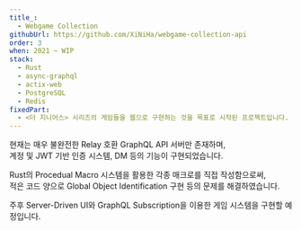```yaml
---
title_:
  - Webgame Collection
githubUrl: https://github.com/XiNiHa/webgame-collection-api
order: 3
when: 2021 ~ WIP
stack:
  - Rust
  - async-graphql
  - actix-web
  - PostgreSQL
  - Redis
fixedPart:
  - <더 지니어스> 시리즈의 게임들을 웹으로 구현하는 것을 목표로 시작된 프로젝트입니다.
---
```


현재는 매우 불완전한 Relay 호환 GraphQL API 서버만 존재하며,<br>
계정 및 JWT 기반 인증 시스템, DM 등의 기능이 구현되었습니다.

Rust의 Procedual Macro 시스템을 활용한 각종 매크로를 직접 작성함으로써,<br>
적은 코드 양으로 Global Object Identification 구현 등의 문제를 해결하였습니다.

주후 Server-Driven UI와 GraphQL Subscription을 이용한 게임 시스템을 구현할 예정입니다.
